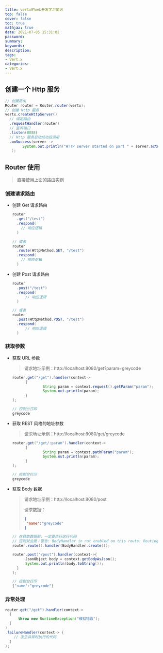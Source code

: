 ```yaml
---
title: vertx的web开发学习笔记
top: false
cover: false
toc: true
mathjax: true
date: 2021-07-05 15:31:02
password:
summary:
keywords:
description:
tags:
- Vert.x
categories:
- Vert.x
---
```


## 创建一个 Http 服务

```java
// 创建路由
Router router = Router.router(vertx);
// 创建 Http 服务
vertx.createHttpServer()
  // 绑定路由
  .requestHandler(router)
  // 监听端口
  .listen(8888)
  // Http 服务启动成功后调用
  .onSuccess(server ->
   		System.out.println("HTTP server started on port " + server.actualPort())
   );
```

## Router 使用

> 直接使用上面的路由实例

### 创建请求路由

- 创建 Get 请求路由

  ```java
  router
    .get("/test")
    .respond(
      // 响应逻辑
    )
    
  // 或者
  router
    .route(HttpMethod.GET, "/test")
    .respond(
      // 响应逻辑
    )
  ```

- 创建 Post 请求路由

  ```java
  router
    .post("/test")
    .respond(
  		// 响应逻辑
  	)
  
  // 或者
  router
    .post(HttpMethod.POST, "/test")
    .respond(
  		// 响应逻辑
  	)
  ```

### 获取参数

- 获取 URL 参数

  > 请求地址示例：http://localhost:8080/get?param=greycode

  ```java
  router.get("/get").handler(context-> 
  		{
  				String param = context.request().getParam("param");
  				System.out.println(param);
  		}
  );
  
  // 控制台打印
  greycode
  ```

- 获取 REST 风格的地址参数

  > 请求地址示例：http://localhost:8080/get/greycode

  ```java
  router.get("/get/:param").handler(context-> 
  		{
  				String param = context.pathParam("param");
  				System.out.println(param);
  		}
  );
  
  // 控制台打印
  greycode
  ```

- 获取  Body 数据

  > 请求地址示例：http://localhost:8080/post	
  >
  > 请求数据：
  >
  > ```json
  > {
  >  "name":"greycode"
  > }
  > ```

  ```java
  // 在获取数据前，一定要执行这行代码
  // 否则就会报：警告: BodyHandler in not enabled on this route: RoutingContext.getBodyAsJson() in always be NULL‘
  router.route().handler(BodyHandler.create());
  
  router.post("/post").handler(context->{
    	JsonObject body = context.getBodyAsJson();
    	System.out.println(body.toString());
  	}
  );
  
  // 控制台打印
  {"name":"greycode"}
  ```

### 异常处理

```java
router.get("/get").handler(context->
  {
      throw new RuntimeException("模拟错误");
  }
)
.failureHandler(context-> {
    // 发生异常时执行的代码
  }
);
```
